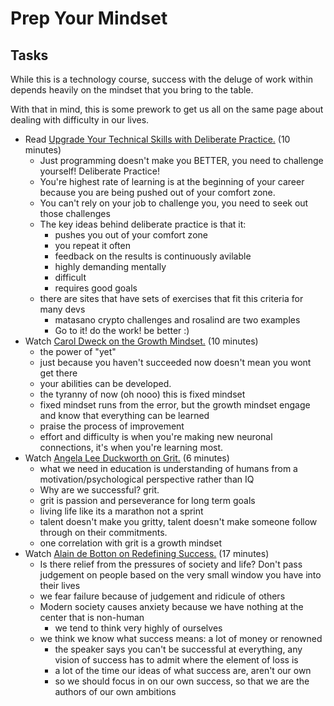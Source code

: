 # Prep Your Mindset

## Tasks

While this is a technology course, success with the deluge of work within depends heavily on the mindset that you bring to the table.

With that in mind, this is some prework to get us all on the same page about dealing with difficulty in our lives.

* Read [Upgrade Your Technical Skills with Deliberate Practice.](https://web.archive.org/web/20160616225417/http://www.happybearsoftware.com/upgrade-your-technical-skills-with-deliberate-practice) (10 minutes)
  * Just programming doesn't make you BETTER, you need to challenge yourself! Deliberate Practice!
  * You're highest rate of learning is at the beginning of your career because you are being pushed out of your comfort zone.
  * You can't rely on your job to challenge you, you need to seek out those challenges
  * The key ideas behind deliberate practice is that it:
    * pushes you out of your comfort zone
    * you repeat it often
    * feedback on the results is continuously avilable
    * highly demanding mentally
    * difficult
    * requires good goals
  * there are sites that have sets of exercises that fit this criteria for many devs
    * matasano crypto challenges and rosalind are two examples
    * Go to it! do the work! be better :)
* Watch [Carol Dweck on the Growth Mindset.](https://www.ted.com/talks/carol_dweck_the_power_of_believing_that_you_can_improve?language=en) (10 minutes)
  * the power of "yet"
  * just because you haven't succeeded now doesn't mean you wont get there
  * your abilities can be developed.
  * the tyranny of now (oh nooo) this is fixed mindset 
  * fixed mindset runs from the error, but the growth mindset engage and know that everything can be learned
  * praise the process of improvement
  * effort and difficulty is when you're making new neuronal connections, it's when you're learning most.
* Watch [Angela Lee Duckworth on Grit.](https://www.ted.com/talks/angela_lee_duckworth_grit_the_power_of_passion_and_perseverance) (6 minutes)
  * what we need in education is understanding of humans from a motivation/psychological perspective rather than IQ
  * Why are we successful? grit.
  * grit is passion and perseverance for long term goals
  * living life like its a marathon not a sprint 
  * talent doesn't make you gritty, talent doesn't make someone follow through on their commitments.
  * one correlation with grit is a growth mindset
* Watch [Alain de Botton on Redefining Success.](https://www.ted.com/talks/alain_de_botton_a_kinder_gentler_philosophy_of_success) (17 minutes)
  * Is there relief from the pressures of society and life? Don't pass judgement on people based on the very small window you have into their lives
  * we fear failure because of judgement and ridicule of others
  * Modern society causes anxiety because we have nothing at the center that is non-human
    * we tend to think very highly of ourselves
  * we think we know what success means: a lot of money or renowned 
    * the speaker says you can't be successful at everything, any vision of success has to admit where the element of loss is
    * a lot of the time our ideas of what success are, aren't our own
    * so we should focus in on our own success, so that we are the authors of our own ambitions
